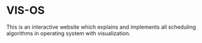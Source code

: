 # VIS-OS
This is an interactive website which explains and implements all scheduling algorithms in operating system with visualization.
